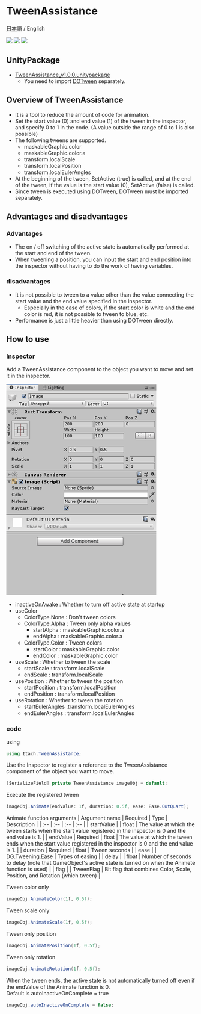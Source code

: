 # TweenAssistance

[日本語](README.md) / English

![](https://img.shields.io/badge/Unity-2018.4-red.svg)
![](https://img.shields.io/badge/.NET-4.x-yellow.svg)
[![](https://img.shields.io/badge/License-MIT-green)](https://github.com/usam1111/TweenAssistance/blob/master/LICENSE)

## UnityPackage
- [TweenAssistance_v1.0.0.unitypackage](https://github.com/usam1111/TweenAssistance/blob/master/TweenAssistance_v1.0.0.unitypackage)
  - You need to import [DOTween](http://dotween.demigiant.com/documentation.php) separately.

## Overview of TweenAssistance
- It is a tool to reduce the amount of code for animation.
- Set the start value (0) and end value (1) of the tween in the inspector, and specify 0 to 1 in the code. (A value outside the range of 0 to 1 is also possible)
- The following tweens are supported.
  - maskableGraphic.color
  - maskableGraphic.color.a
  - transform.localScale
  - transform.localPosition
  - transform.localEulerAngles
- At the beginning of the tween, SetActive (true) is called, and at the end of the tween, if the value is the start value (0), SetActive (false) is called.
- Since tween is executed using DOTween, DOTween must be imported separately.

## Advantages and disadvantages

### Advantages

- The on / off switching of the active state is automatically performed at the start and end of the tween.
- When tweening a position, you can input the start and end position into the inspector without having to do the work of having variables.

### disadvantages

- It is not possible to tween to a value other than the value connecting the start value and the end value specified in the inspector.
  - Especially in the case of colors, if the start color is white and the end color is red, it is not possible to tween to blue, etc.
- Performance is just a little heavier than using DOTween directly.

## How to use

### Inspector

Add a TweenAssistance component to the object you want to move and set it in the inspector.

![](https://raw.githubusercontent.com/usam1111/TweenAssistance/master/Screenshots/sample1.gif)

- inactiveOnAwake : Whether to turn off active state at startup
- useColor
  - ColorType.None : Don't tween colors
  - ColorType.Alpha : Tween only alpha values
    - startAlpha : maskableGraphic.color.a
    - endAlpha : maskableGraphic.color.a
  - ColorType.Color : Tween colors
    - startColor : maskableGraphic.color
    - endColor : maskableGraphic.color
- useScale : Whether to tween the scale
  - startScale : transform.localScale
  - endScale : transform.localScale
- usePosition : Whether to tween the position
  - startPosition : transform.localPosition
  - endPosition : transform.localPosition
- useRotation : Whether to tween the rotation
  - startEulerAngles :transform.localEulerAngles
  - endEulerAngles : transform.localEulerAngles

### code

using
```cs
using Itach.TweenAssistance;
```

Use the Inspector to register a reference to the TweenAssistance component of the object you want to move.
```cs
[SerializeField] private TweenAssistance imageObj = default;
```

Execute the registered tween
```cs
imageObj.Animate(endValue: 1f, duration: 0.5f, ease: Ease.OutQuart);
```
Animate function arguments
| Argument name | Required | Type | Description |
| :-- | :-- | :-- | :-- |
| startValue |  | float | The value at which the tween starts when the start value registered in the inspector is 0 and the end value is 1.  | 
| endValue | Required | float | The value at which the tween ends when the start value registered in the inspector is 0 and the end value is 1.  | 
| duration | Required | float | Tween seconds  | 
| ease |  | DG.Tweening.Ease | Types of easing  | 
| delay |  | float | Number of seconds to delay (note that GameObject's active state is turned on when the Animete function is used)  | 
| flag |  | TweenFlag | Bit flag that combines Color, Scale, Position, and Rotation (which tween) | 

Tween color only
```cs
imageObj.AnimateColor(1f, 0.5f);
```

Tween scale only
```cs
imageObj.AnimateScale(1f, 0.5f);
```

Tween only position
```cs
imageObj.AnimatePosition(1f, 0.5f);
```

Tween only rotation
```cs
imageObj.AnimateRotation(1f, 0.5f);
```

When the tween ends, the active state is not automatically turned off even if the endValue of the Animate function is 0.<br />Default is autoInactiveOnComplete = true
```cs
imageObj.autoInactiveOnComplete = false;
```